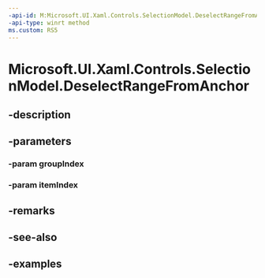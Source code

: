 ```yaml
---
-api-id: M:Microsoft.UI.Xaml.Controls.SelectionModel.DeselectRangeFromAnchor(System.Int32,System.Int32)
-api-type: winrt method
ms.custom: RS5
---
```


<!-- Method syntax.
public void SelectionModel.DeselectRangeFromAnchor(Int32 groupIndex, Int32 itemIndex)
-->

# Microsoft.UI.Xaml.Controls.SelectionModel.DeselectRangeFromAnchor

## -description

## -parameters
### -param groupIndex

### -param itemIndex

## -remarks

## -see-also

## -examples

